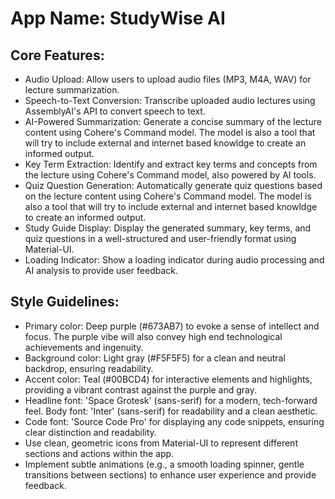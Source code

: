 # **App Name**: StudyWise AI

## Core Features:

- Audio Upload: Allow users to upload audio files (MP3, M4A, WAV) for lecture summarization.
- Speech-to-Text Conversion: Transcribe uploaded audio lectures using AssemblyAI's API to convert speech to text.
- AI-Powered Summarization: Generate a concise summary of the lecture content using Cohere's Command model.  The model is also a tool that will try to include external and internet based knowldge to create an informed output.
- Key Term Extraction: Identify and extract key terms and concepts from the lecture using Cohere's Command model, also powered by AI tools.
- Quiz Question Generation: Automatically generate quiz questions based on the lecture content using Cohere's Command model. The model is also a tool that will try to include external and internet based knowldge to create an informed output.
- Study Guide Display: Display the generated summary, key terms, and quiz questions in a well-structured and user-friendly format using Material-UI.
- Loading Indicator: Show a loading indicator during audio processing and AI analysis to provide user feedback.

## Style Guidelines:

- Primary color: Deep purple (#673AB7) to evoke a sense of intellect and focus. The purple vibe will also convey high end technological achievements and ingenuity.
- Background color: Light gray (#F5F5F5) for a clean and neutral backdrop, ensuring readability.
- Accent color: Teal (#00BCD4) for interactive elements and highlights, providing a vibrant contrast against the purple and gray.
- Headline font: 'Space Grotesk' (sans-serif) for a modern, tech-forward feel. Body font: 'Inter' (sans-serif) for readability and a clean aesthetic.
- Code font: 'Source Code Pro' for displaying any code snippets, ensuring clear distinction and readability.
- Use clean, geometric icons from Material-UI to represent different sections and actions within the app.
- Implement subtle animations (e.g., a smooth loading spinner, gentle transitions between sections) to enhance user experience and provide feedback.